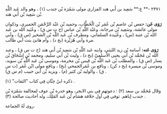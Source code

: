 ٢٣٧١ -** ع:** سَعِيد بن أَبي هند الفزاري مولى سَمُرَة بْن جندب (١) ، وهو والد عَبد اللَّهِ بْن سَعِيد بْن أَبي هند.

**رَوَى عَن:** حفص بْن عاصم بْن عُمَر بْن الْخَطَّابِ، وحميد بْن عَبْد الرَّحْمَنِ الحميري، وذكوان مولى عائشة، وسَعِيد بْن مرجانة، وعَبْد اللَّهِ بْن عباس (خ ت س ق) ، وعُبَيد الله بن عَبد الله بْن عتبة (س) ، وعُبَيدة السلماني، ومطرف بْن عَبد اللَّه بْن الشخير (س ق) ، وأبي مرة وأبي هُرَيْرة (بخ د) ، وأم هانئ بنت أبي طالب.

**رَوَى عَنه:** أسامة بْن زيد الليثي، وابنه عَبد اللَّهِ بْن سَعِيد بْن أَبي هند (خ ت س ق) ، وعبد الله بْن مُحَمَّد بْن أَبي يحيى الأَسلميّ (بخ د) ، وليث بْن أَبي سليم، ومحمد بْن إِسْحَاقَ بْن يسار (س ق) ، والمطلب بْن عَبد اللَّه بْن قيس بْن مخرمة، وموسى بْن عَبد اللَّهِ بْن سويد، وموسى بْن ميسرة (بخ د كن) ، ونافع بن عُمَرالجمحي (بخ) ، ونافع مولى ابْن عُمَر (ت س ق) ، والوليد بْن كثير (م) ، ويزيد بْن أَبي حبيب (م س ق) .

ذكره ابنُ حِبَّان فِي كتاب "الثقات" (١) .

وَقَال مُحَمَّد بن سعد (٢) : دعوتهم فِي بني الابجر، وهو خدرة بْن عوف لمحالفة سَمُرَة بْن جندب إياهم. توفي فِي أول خلافة هشام بْن عَبد المَلِك، وله أحاديث صالحة (٣) .

روى لَهُ الجماعة.